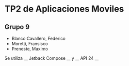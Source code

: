 # TP2 de Aplicaciones Moviles
## Grupo 9
* Blanco Cavallero, Federico
* Moretti, Fransisco
* Preneste, Maximo

Se utiliza __ Jetback Compose __ y __ API 24 __
